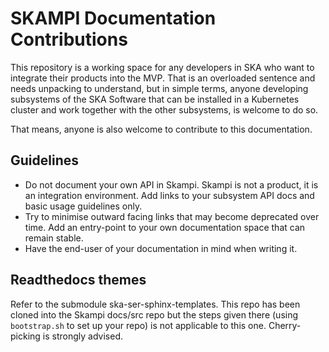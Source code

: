 # SKAMPI Documentation Contributions

This repository is a working space for any developers in SKA who want to integrate their products into the MVP. That is an overloaded sentence and needs unpacking to understand, but in simple terms, anyone developing subsystems of the SKA Software that can be installed in a Kubernetes cluster and work together with the other subsystems, is welcome to do so.

That means, anyone is also welcome to contribute to this documentation.

## Guidelines

* Do not document your own API in Skampi. Skampi is not a product, it is an integration environment. Add links to your subsystem API docs and basic usage guidelines only.
* Try to minimise outward facing links that may become deprecated over time. Add an entry-point to your own documentation space that can remain stable.
* Have the end-user of your documentation in mind when writing it.

## Readthedocs themes

Refer to the submodule ska-ser-sphinx-templates. This repo has been cloned into the Skampi docs/src repo but the steps given there (using `bootstrap.sh` to set up your repo) is not applicable to this one. Cherry-picking is strongly advised.
